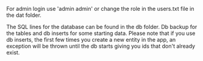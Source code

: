 For admin login use 'admin admin' or change the role in the users.txt file in the dat folder.

The SQL lines for the database can be found in the db folder. Db backup for the tables and db inserts for some starting data.
Please note that if you use db inserts, the first few times you create a new entity in the app, an exception will be thrown until the db starts giving you ids that don't already exist.
